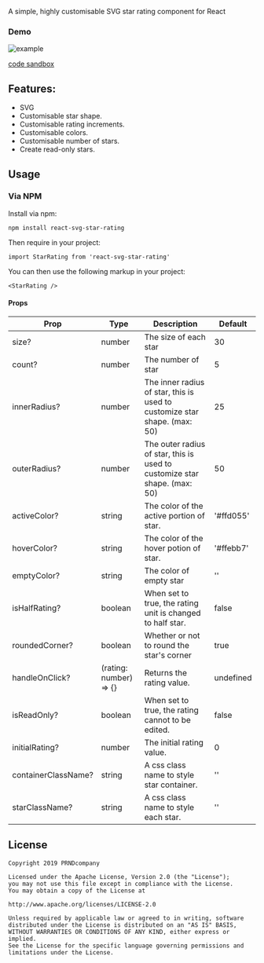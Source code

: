 A simple, highly customisable SVG star rating component for React

### Demo

![example](https://res.cloudinary.com/daqk5u0dg/image/upload/v1563327344/example.png)

[code sandbox](https://codesandbox.io/s/0py2xq5zvv)
## Features:
- SVG 
- Customisable star shape.
- Customisable rating increments.
- Customisable colors.
- Customisable number of stars.
- Create read-only stars.

## Usage

### Via NPM

Install via npm:

`npm install react-svg-star-rating`

Then require in your project:

`import StarRating from 'react-svg-star-rating'`

You can then use the following markup in your project:

`<StarRating />`

#### Props

| Prop  | Type | Description | Default |
| ------------- |------------- | ------------- |-------------|
| size?  | number | The size of each star | 30
| count?  | number | The number of star| 5 |
| innerRadius?  | number | The inner radius of star, this is used to customize star shape. (max: 50) | 25 |
| outerRadius? | number | The outer radius of star, this is used to customize star shape. (max: 50) | 50 |
| activeColor?  | string | The color of the active portion of star.  | '#ffd055' |
| hoverColor?  | string | The color of the hover potion of star.  | '#ffebb7' |
| emptyColor?  | string | The color of empty star | '' |
| isHalfRating?  | boolean | When set to true, the rating unit is changed to half star. | false |
| roundedCorner?  | boolean | Whether or not to round the star's corner | true |
| handleOnClick?  | (rating: number) => {} | Returns the rating value. | undefined |
| isReadOnly?  | boolean | When set to true, the rating cannot to be edited. | false |
| initialRating?  | number | The initial rating value. | 0 |
| containerClassName?  | string | A css class name to style star container. | '' |
| starClassName?  | string | A css class name to style each star. | '' |


## License 
 ```code
Copyright 2019 PRNDcompany

Licensed under the Apache License, Version 2.0 (the "License");
you may not use this file except in compliance with the License.
You may obtain a copy of the License at

http://www.apache.org/licenses/LICENSE-2.0

Unless required by applicable law or agreed to in writing, software
distributed under the License is distributed on an "AS IS" BASIS,
WITHOUT WARRANTIES OR CONDITIONS OF ANY KIND, either express or implied.
See the License for the specific language governing permissions and
limitations under the License.
```